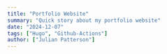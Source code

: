 ```yaml
---
title: "Portfolio Website"
summary: "Quick story about my portfolio website"
date: "2024-12-07"
tags: ["Hugo", "Github-Actions"]
author: ["Julian Patterson"]
---
```

